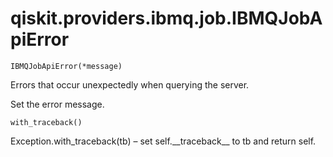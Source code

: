 <span id="qiskit-providers-ibmq-job-ibmqjobapierror" />

# qiskit.providers.ibmq.job.IBMQJobApiError

<span id="undefined" />

`IBMQJobApiError(*message)`

Errors that occur unexpectedly when querying the server.

Set the error message.

<span id="undefined" />

`with_traceback()`

Exception.with\_traceback(tb) – set self.\_\_traceback\_\_ to tb and return self.

